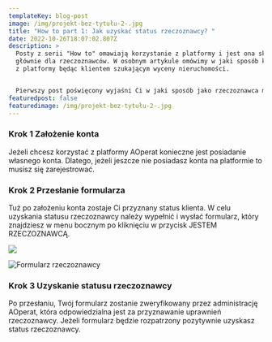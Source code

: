```yaml
---
templateKey: blog-post
image: /img/projekt-bez-tytułu-2-.jpg
title: "How to part 1: Jak uzyskać status rzeczoznawcy? "
date: 2022-10-26T18:07:02.807Z
description: >
  Posty z serii "How to" omawiają korzystanie z platformy i jest ona skierowana
  głównie dla rzeczoznawców. W osobnym artykule omówimy w jaki sposób korzystać
  z platformy będąc klientem szukającym wyceny nieruchomości. 


  Pierwszy post poświęcony wyjaśni Ci w jaki sposób jako rzeczoznawca możesz uzyskać status rzeczoznawcy na platformie AOpeart. Status rzeczoznawcy pozwala w pełni korzystać z platformy. Pozwala on m.in. na korzystaniu w pełni z giełdy zleceń.
featuredpost: false
featuredimage: /img/projekt-bez-tytułu-2-.jpg
---
```

### Krok 1 Założenie konta

Jeżeli chcesz korzystać z platformy AOperat konieczne jest posiadanie własnego konta. Dlatego, jeżeli jeszcze nie posiadasz konta na platformie to musisz się zarejestrować. 

### Krok 2 Przesłanie formularza

Tuż po założeniu konta  zostaje Ci przyznany status klienta. W celu uzyskania statusu rzeczoznawcy należy wypełnić i wysłać formularz, który znajdziesz w menu bocznym po kliknięciu w przycisk JESTEM RZECZOZNAWCĄ. 

![](/img/sidebar_client_appraiser_form.png)

![](/img/podgląd-formularza.png "Formularz rzeczoznawcy")

<!--StartFragment-->

### Krok 3 Uzyskanie statusu rzeczoznawcy
Po przesłaniu, Twój formularz zostanie zweryfikowany przez administrację AOperat, która odpowiedzialna jest za przyznawanie uprawnień rzeczoznawcy. Jeżeli formularz będzie rozpatrzony pozytywnie uzyskasz status rzeczoznawcy.